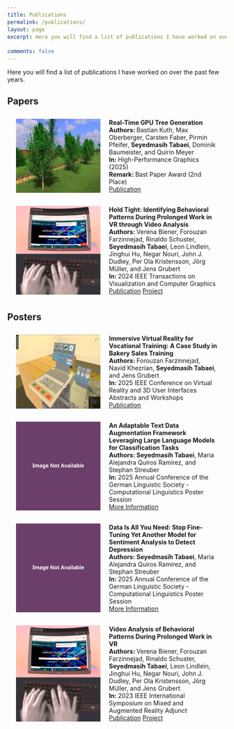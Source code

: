 ```yaml
---
title: Publications
permalink: /publications/
layout: page
excerpt: Here you will find a list of publications I have worked on over the past few years.

comments: false
---
```


Here you will find a list of publications I have worked on over the past few years.

## Papers

<div class="flex-container">
  <img src="/assets/img/publications/real_time_gpu_tree_generation_impression.jpg">
  <div>
    <strong>Real-Time GPU Tree Generation</strong><br>
    <strong>Authors: </strong>Bastian Kuth, Max Oberberger, Carsten Faber, Pirmin Pfeifer, <strong>Seyedmasih Tabaei</strong>, Dominik Baumeister, and Quirin Meyer<br>
    <strong>In: </strong>High-Performance Graphics (2025)<br>
    <strong>Remark: </strong>Bast Paper Award (2nd Place)<br>
    <a href="https://diglib.eg.org/items/93fc78c0-71fa-4511-8564-a7e5268bf27a" target="_blank">Publication</a>
  </div>
</div>

<div class="flex-container">
  <img src="/assets/img/publications/longterm.png">
  <div>
    <strong>Hold Tight: Identifying Behavioral Patterns During Prolonged Work in VR through Video Analysis</strong><br>
    <strong>Authors: </strong>Verena Biener, Forouzan Farzinnejad, Rinaldo Schuster, <strong>Seyedmasih Tabaei</strong>, Leon Lindlein, Jinghui Hu, Negar Nouri, John J. Dudley, Per Ola Kristensson, Jörg Müller, and Jens Grubert<br>
    <strong>In: </strong>2024 IEEE Transactions on Visualization and Computer Graphics<br>
    <a href="https://ieeexplore.ieee.org/document/10458368" target="_blank">Publication</a> <a href="https://www.mixedrealitylab.de/longterm-de.html" target="_blank">Project</a>
  </div>
</div>

## Posters

<div class="flex-container">
  <img src="/assets/img/publications/bakery.png">
  <div>
    <strong>Immersive Virtual Reality for Vocational Training: A Case Study in Bakery Sales Training</strong><br>
    <strong>Authors: </strong>Forouzan Farzinnejad, Navid Khezrian, <strong>Seyedmasih Tabaei</strong>, and Jens Grubert<br>
    <strong>In: </strong>2025 IEEE Conference on Virtual Reality and 3D User Interfaces Abstracts and Workshops<br>
    <a href="https://ieeexplore.ieee.org/abstract/document/10972897" target="_blank">Publication</a>
  </div>
</div>

<div class="flex-container">
  <img src="/assets/img/publications/image_not_available_placeholder.svg">
  <div>
    <strong>An Adaptable Text Data Augmentation Framework Leveraging Large Language Models for Classification Tasks</strong><br>
    <strong>Authors: </strong><strong>Seyedmasih Tabaei</strong>, Maria Alejandra Quiros Ramirez, and Stephan Streuber<br>
    <strong>In: </strong>2025 Annual Conference of the German Linguistic Society - Computational Linguistics Poster Session<br>
    <a href="https://converia.uni-mainz.de/frontend/index.php?page_id=4510" target="_blank">More Information</a>
  </div>
</div>

<div class="flex-container">
  <img src="/assets/img/publications/image_not_available_placeholder.svg">
  <div>
    <strong>Data Is All You Need: Stop Fine-Tuning Yet Another Model for Sentiment Analysis to Detect Depression</strong><br>
    <strong>Authors: </strong><strong>Seyedmasih Tabaei</strong>, Maria Alejandra Quiros Ramirez, and Stephan Streuber<br>
    <strong>In: </strong>2025 Annual Conference of the German Linguistic Society - Computational Linguistics Poster Session<br>
    <a href="https://converia.uni-mainz.de/frontend/index.php?page_id=4510" target="_blank">More Information</a>
  </div>
</div>

<div class="flex-container">
  <img src="/assets/img/publications/longterm.png">
  <div>
    <strong>Video Analysis of Behavioral Patterns During Prolonged Work in VR</strong><br>
    <strong>Authors: </strong>Verena Biener, Forouzan Farzinnejad, Rinaldo Schuster, <strong>Seyedmasih Tabaei</strong>, Leon Lindlein, Jinghui Hu, Negar Nouri, John J. Dudley, Per Ola Kristensson, Jörg Müller, and Jens Grubert<br>
    <strong>In: </strong>2023 IEEE International Symposium on Mixed and Augmented Reality Adjunct<br>
    <a href="https://ieeexplore.ieee.org/abstract/document/10322253" target="_blank">Publication</a> <a href="https://www.mixedrealitylab.de/longterm-de.html" target="_blank">Project</a>
  </div>
</div>

<style>
.flex-container {
  display: flex;
  flex-wrap: nowrap;
  margin: 2%;
}

.flex-container > img {
  min-width: 25%;
  max-width: 40%;
  margin: 10px;

}
.flex-container > div {
  width: 75%;
  margin: 10px;
  text-align: left;
}

@media (max-width: 800px) {
  .flex-container {
    flex-direction: column;
    justify-content: center;
  }
  .flex-container > img {
    min-width: 100%;
    max-width: 100%;
    width: 100%;
  }
  .flex-container > div {
    width: 100%;
    text-align: center;
  }
}
</style>